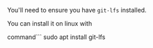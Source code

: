You'll need to ensure you have `git-lfs` installed. 

You can install it on linux with 

command```
sudo apt install git-lfs
```